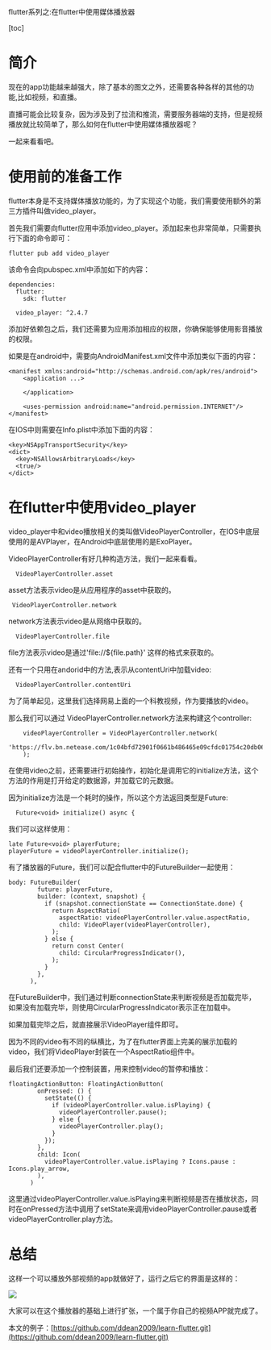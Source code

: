 flutter系列之:在flutter中使用媒体播放器

[toc]

# 简介

现在的app功能越来越强大，除了基本的图文之外，还需要各种各样的其他的功能,比如视频，和直播。

直播可能会比较复杂，因为涉及到了拉流和推流，需要服务器端的支持，但是视频播放就比较简单了，那么如何在flutter中使用媒体播放器呢？

一起来看看吧。

# 使用前的准备工作

flutter本身是不支持媒体播放功能的，为了实现这个功能，我们需要使用额外的第三方插件叫做video_player。

首先我们需要向flutter应用中添加video_player。添加起来也非常简单，只需要执行下面的命令即可：

```
flutter pub add video_player 
```

该命令会向pubspec.xml中添加如下的内容：

```
dependencies:
  flutter:
    sdk: flutter

  video_player: ^2.4.7
```

添加好依赖包之后，我们还需要为应用添加相应的权限，你确保能够使用影音播放的权限。

如果是在android中，需要向AndroidManifest.xml文件中添加类似下面的内容：

```
<manifest xmlns:android="http://schemas.android.com/apk/res/android">
    <application ...>

    </application>

    <uses-permission android:name="android.permission.INTERNET"/>
</manifest>

```

在IOS中则需要在Info.plist中添加下面的内容：

```
<key>NSAppTransportSecurity</key>
<dict>
  <key>NSAllowsArbitraryLoads</key>
  <true/>
</dict>

```

# 在flutter中使用video_player

video_player中和video播放相关的类叫做VideoPlayerController，在IOS中底层使用的是AVPlayer，在Android中底层使用的是ExoPlayer。

VideoPlayerController有好几种构造方法，我们一起来看看。

```
  VideoPlayerController.asset
```

asset方法表示video是从应用程序的asset中获取的。

```
 VideoPlayerController.network
```

network方法表示video是从网络中获取的。

```
  VideoPlayerController.file
```

file方法表示video是通过'file://${file.path}' 这样的格式来获取的。

还有一个只用在andorid中的方法,表示从contentUri中加载video:

```
  VideoPlayerController.contentUri
```

为了简单起见，这里我们选择网易上面的一个科教视频，作为要播放的video。

那么我们可以通过 VideoPlayerController.network方法来构建这个controller:

```
    videoPlayerController = VideoPlayerController.network(
      'https://flv.bn.netease.com/1c04bfd72901f0661b486465e09cfdc01754c20db0686786f4e20a5f7d271ba0de6c1177a0da1c4c2d7c367e20ee16d4a90ac7ff4ea664820ba1b401f3e53f135f72cdff855e78ca5fb7849fb6ff7ccb9de1613ad3bfc59db83493b5f18a0a27f15048df6585361cd67c3b37551e10981c40dcdfdb77b7e6.mp4',
    );
```

在使用video之前，还需要进行初始操作，初始化是调用它的initialize方法，这个方法的作用是打开给定的数据源，并加载它的元数据。

因为initialize方法是一个耗时的操作，所以这个方法返回类型是Future:

```
  Future<void> initialize() async {
```

我们可以这样使用：

```
late Future<void> playerFuture;
playerFuture = videoPlayerController.initialize();
```

有了播放器的Future，我们可以配合flutter中的FutureBuilder一起使用：

```
body: FutureBuilder(
        future: playerFuture,
        builder: (context, snapshot) {
          if (snapshot.connectionState == ConnectionState.done) {
            return AspectRatio(
              aspectRatio: videoPlayerController.value.aspectRatio,
              child: VideoPlayer(videoPlayerController),
            );
          } else {
            return const Center(
              child: CircularProgressIndicator(),
            );
          }
        },
      ),
```

在FutureBuilder中，我们通过判断connectionState来判断视频是否加载完毕，如果没有加载完毕，则使用CircularProgressIndicator表示正在加载中。

如果加载完毕之后，就直接展示VideoPlayer组件即可。

因为不同的video有不同的纵横比，为了在flutter界面上完美的展示加载的video，我们将VideoPlayer封装在一个AspectRatio组件中。

最后我们还要添加一个控制装置，用来控制video的暂停和播放：

```
floatingActionButton: FloatingActionButton(
        onPressed: () {
          setState(() {
            if (videoPlayerController.value.isPlaying) {
              videoPlayerController.pause();
            } else {
              videoPlayerController.play();
            }
          });
        },
        child: Icon(
          videoPlayerController.value.isPlaying ? Icons.pause : Icons.play_arrow,
        ),
      )
```

这里通过videoPlayerController.value.isPlaying来判断视频是否在播放状态，同时在onPressed方法中调用了setState来调用videoPlayerController.pause或者videoPlayerController.play方法。

# 总结

这样一个可以播放外部视频的app就做好了，运行之后它的界面是这样的：

![](https://img-blog.csdnimg.cn/6acbe06a79374b5db8e1611a3d53141e.png)

大家可以在这个播放器的基础上进行扩张，一个属于你自己的视频APP就完成了。

本文的例子：[https://github.com/ddean2009/learn-flutter.git](https://github.com/ddean2009/learn-flutter.git)








